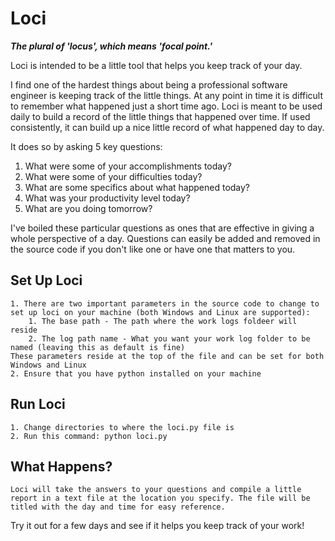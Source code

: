 # Loci

***The plural of 'locus', which means 'focal point.'***

Loci is intended to be a little tool that helps you keep track of your day.

I find one of the hardest things about being a professional software engineer is keeping track of the little things. At any point in time it is difficult to remember what happened just a short time ago. Loci is meant to be used daily to build a record of the little things that happened over time. If used consistently, it can build up a nice little record of what happened day to day.

It does so by asking 5 key questions:

1. What were some of your accomplishments today?
2. What were some of your difficulties today?
3. What are some specifics about what happened today?
4. What was your productivity level today?
5. What are you doing tomorrow?

I've boiled these particular questions as ones that are effective in giving a whole perspective of a day. Questions can easily be added and removed in the source code if you don't like one or have one that matters to you.

## Set Up Loci

```
1. There are two important parameters in the source code to change to set up loci on your machine (both Windows and Linux are supported):
	1. The base path - The path where the work logs foldeer will reside
	2. The log path name - What you want your work log folder to be named (leaving this as default is fine)
These parameters reside at the top of the file and can be set for both Windows and Linux
2. Ensure that you have python installed on your machine
```

## Run Loci

```
1. Change directories to where the loci.py file is
2. Run this command: python loci.py
```

## What Happens?

```
Loci will take the answers to your questions and compile a little report in a text file at the location you specify. The file will be titled with the day and time for easy reference.
```

Try it out for a few days and see if it helps you keep track of your work!